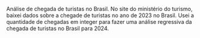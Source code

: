 Análise de chegada de turistas no Brasil.
No site do ministério do turismo, baixei dados sobre a chegade de turistas no ano de 2023 no Brasil. Usei a quantidade de chegadas em integer para fazer uma análise regressiva da chegada de turistas no Brasil para 2024.
